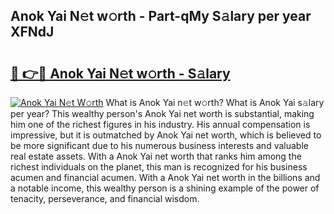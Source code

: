 ## Anok Yai N𝚎t w𝚘rth - Part-qMy S𝚊lary per year XFNdJ

# <h2><a href="http://gc4phv.nevu.top/?p=Anok+Yai">🔗 👉🔴 Anok Yai N𝚎t w𝚘rth - S𝚊lary</a></h2>

[![Anok Yai N𝚎t W𝚘rth](https://i.imgur.com/Oavwk0R.jpeg)](http://gc4phv.nevu.top/?p=Anok+Yai)
What is Anok Yai n𝚎t w𝚘rth? What is Anok Yai s𝚊lary per year?
This wealthy person's Anok Yai net worth is substantial, making him one of the richest figures in his industry. His annual compensation is impressive, but it is outmatched by Anok Yai net worth, which is believed to be more significant due to his numerous business interests and valuable real estate assets. With a Anok Yai net worth that ranks him among the richest individuals on the planet, this man is recognized for his business acumen and financial acumen. With a Anok Yai net worth in the billions and a notable income, this wealthy person is a shining example of the power of tenacity, perseverance, and financial wisdom.
